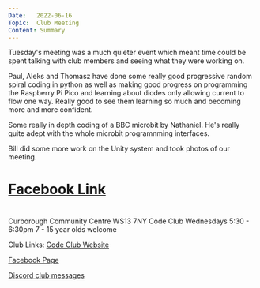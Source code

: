 ```yaml
---
Date:   2022-06-16
Topic:  Club Meeting
Content: Summary
---
```

Tuesday's meeting was a much quieter event which meant time could be spent talking with club members and seeing what they were working on.

Paul, Aleks and Thomasz have done some really good progressive random spiral coding in python as well as making good progress on programming the Raspberry Pi Pico and learning about diodes only allowing current to flow one way. Really good to see them learning so much and becoming more and more confident.

Some really in depth coding of a BBC microbit by Nathaniel. He's really quite adept with the whole microbit programnming interfaces.

Bill did some more work on the Unity system and took photos of our meeting.

# [Facebook Link](https://www.facebook.com/1481985248595237/posts/4942912172502510/)

#
Curborough Community Centre
WS13 7NY
Code Club
Wednesdays 5:30 - 6:30pm
7 - 15 year olds welcome

Club Links:
[Code Club Website](https://lichfield-code-club.github.io/)

[Facebook Page](https://www.facebook.com/LichfieldCoders)

[Discord club messages](https://discord.gg/szz6xGK)
